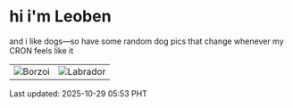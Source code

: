 # hi i'm Leoben

and i like dogs—so have some random dog pics that change whenever my CRON feels like it

|  |  |
|--------|----------|
| ![Borzoi](https://random-dog-vercel.vercel.app/api/random-borzoi?v=1761688428) | ![Labrador](https://random-dog-vercel.vercel.app/api/random-labrador?v=1761688428) |

Last updated: 2025-10-29 05:53 PHT
